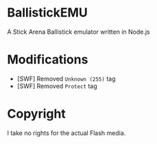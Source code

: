 # BallistickEMU

A Stick Arena Ballistick emulator written in Node.js

# Modifications

- [SWF] Removed `Unknown (255)` tag
- [SWF] Removed `Protect` tag

# Copyright

I take no rights for the actual Flash media.
